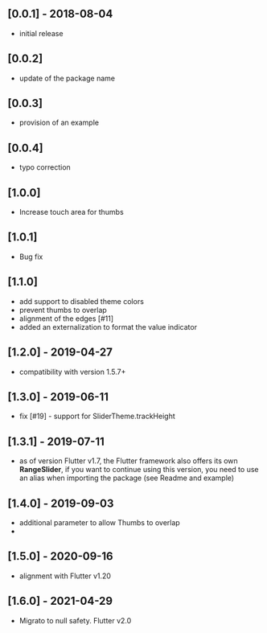 ## [0.0.1] - 2018-08-04

- initial release

## [0.0.2]

- update of the package name

## [0.0.3]

- provision of an example

## [0.0.4]

- typo correction

## [1.0.0]

- Increase touch area for thumbs

## [1.0.1]

- Bug fix

## [1.1.0]

- add support to disabled theme colors
- prevent thumbs to overlap
- alignment of the edges [#11]
- added an externalization to format the value indicator

## [1.2.0] - 2019-04-27

- compatibility with version 1.5.7+

## [1.3.0] - 2019-06-11

- fix [#19] - support for SliderTheme.trackHeight

## [1.3.1] - 2019-07-11

- as of version Flutter v1.7, the Flutter framework also offers its own **RangeSlider**, if you want to continue using this version, you need to use an alias when importing the package (see Readme and example)

## [1.4.0] - 2019-09-03

- additional parameter to allow Thumbs to overlap
- 
## [1.5.0] - 2020-09-16

- alignment with Flutter v1.20

## [1.6.0] - 2021-04-29

- Migrato to null safety. Flutter v2.0